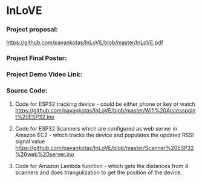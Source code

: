 # InLoVE

### Project proposal:
https://github.com/pavankotas/InLoVE/blob/master/InLoVE.pdf

### Project Final Poster:

### Project Demo Video Link:

### Source Code:

1) Code for ESP32 tracking device - could be either phone or key or watch
https://github.com/pavankotas/InLoVE/blob/master/Wifi%20Accesspoint%20ESP32.ino

2) Code for ESP32 Scanners which are configured as web server in Amazon EC2 - which tracks the device and populates the updated RSSI signal value
https://github.com/pavankotas/InLoVE/blob/master/Scanner%20ESP32%20web%20server.ino

3) Code for Amazon Lambda function - which gets the distances from 4 scanners and does triangulization to get the position of the device.
